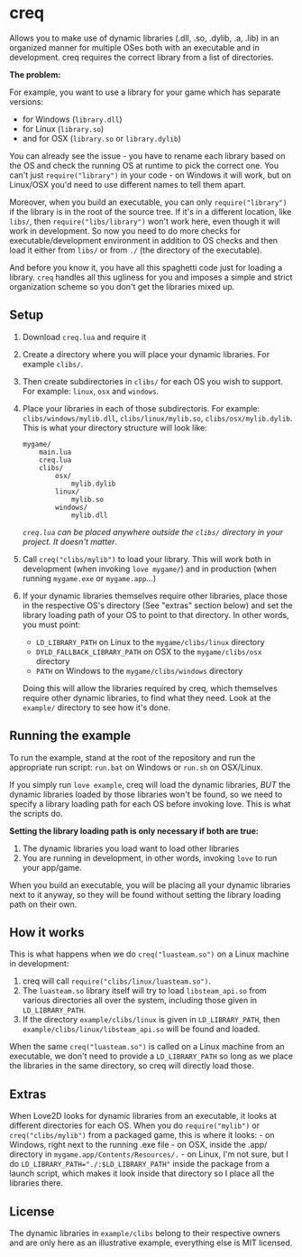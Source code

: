 # creq

Allows you to make use of dynamic libraries (.dll, .so, .dylib, .a, .lib) in an
organized manner for multiple OSes both with an executable and in development.
creq requires the correct library from a list of directories.

**The problem:**

For example, you want to use a library for your game which has separate versions:
  - for Windows (`library.dll`)
  - for Linux (`library.so`)
  - and for OSX (`library.so` or `library.dylib`)

You can already see the issue - you have to rename each library based on the OS and
check the running OS at runtime to pick the correct one. You can't just
`require("library")` in your code - on Windows it will work, but on Linux/OSX
you'd need to use different names to tell them apart.

Moreover, when you build an executable, you can only `require("library")` if the
library is in the root of the source tree. If it's in a different location, like
`libs/`, then `require("libs/library")` won't work here, even though it will
work in development. So now you need to do more checks for
executable/development environment in addition to OS checks and then load it
either from `libs/` or from `./` (the directory of the executable).

And before you know it, you have all this spaghetti code just for loading a
library. `creq` handles all this ugliness for you and imposes a simple and
strict organization scheme so you don't get the libraries mixed up.

## Setup

1. Download `creq.lua` and require it
2. Create a directory where you will place your dynamic libraries. For example
   `clibs/`.
3. Then create subdirectories in `clibs/` for each OS you wish to support. For
   example: `linux`, `osx` and `windows`.
4. Place your libraries in each of those subdirectoris. For example:
   `clibs/windows/mylib.dll`, `clibs/linux/mylib.so`, `clibs/osx/mylib.dylib`.
   This is what your directory structure will look like:
   ```
   mygame/
       main.lua
       creq.lua
       clibs/
           osx/
               mylib.dylib
           linux/
               mylib.so
           windows/
               mylib.dll
   ```

    *`creq.lua` can be placed anywhere outside the `clibs/` directory in your project. It doesn't matter*.
   
5. Call `creq("clibs/mylib")` to load your library. This will work both in
   development (when invoking `love mygame/`) and in production (when running
  `mygame.exe` or `mygame.app`...)
6. If your dynamic libraries themselves require other libraries, place those in
   the respective OS's directory (See "extras" section below) and set the
   library loading path of your OS to point to that directory. In other words,
   you must point:
     - `LD_LIBRARY_PATH` on Linux to the `mygame/clibs/linux` directory
     - `DYLD_FALLBACK_LIBRARY_PATH` on OSX to the `mygame/clibs/osx` directory
     - `PATH` on Windows to the `mygame/clibs/windows` directory

   Doing this will allow the libraries required by creq, which themselves
   require other dynamic libraries, to find what they need. Look
   at the `example/` directory to see how it's done.

## Running the example

To run the example, stand at the root of the repository and run the appropriate
run script: `run.bat` on Windows or `run.sh` on OSX/Linux.

If you simply run `love example`, creq will load the dynamic libraries, *BUT* the
dynamic libraries loaded by those libraries won't be found, so we need to
specify a library loading path for each OS before invoking love. This is what
the scripts do.

**Setting the library loading path is only necessary if both are true:**
  1. The dynamic libraries you load want to load other libraries
  2. You are running in development, in other words, invoking `love` to run
     your app/game.

When you build an executable, you will be placing all your dynamic libraries
next to it anyway, so they will be found without setting the library loading
path on their own.

## How it works
This is what happens when we do `creq("luasteam.so")` on a Linux machine
in development:
  1. creq will call `require("clibs/linux/luasteam.so")`.
  2. The `luasteam.so` library itself will try to load
     `libsteam_api.so` from various directories all over the
     system, including those given in `LD_LIBRARY_PATH`.
  3. If the directory `example/clibs/linux` is given in `LD_LIBRARY_PATH`, then
     `example/clibs/linux/libsteam_api.so` will be found and loaded.

When the same `creq("luasteam.so")` is called on a Linux machine from an
executable, we don't need to provide a `LD_LIBRARY_PATH` so long as we place the
libraries in the same directory, so creq will directly load those.

## Extras

When Love2D looks for dynamic libraries from an executable, it looks at
different directories for each OS. When you do `require("mylib")` or
`creq("clibs/mylib")` from a packaged game, this is where it looks:
    - on Windows, right next to the running .exe file
    - on OSX, inside the .app/ directory in `mygame.app/Contents/Resources/.`
    - on Linux, I'm not sure, but I do `LD_LIBRARY_PATH="./:$LD_LIBRARY_PATH"`
      inside the package from a launch script, which makes it look inside that
      directory so I place all the libraries there.


## License

The dynamic libraries in `example/clibs` belong to their respective owners and
are only here as an illustrative example, everything else is MIT licensed.
